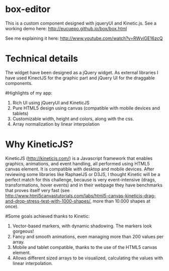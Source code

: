 box-editor
==========

This is a custom component designed with jqueryUI and Kinetic.js. See a working demo here: http://eucuepo.github.io/box/box.html

See me explaining it here: http://www.youtube.com/watch?v=RWviGE16zcQ

Technical details
=================

The widget have been designed as a jQuery widget. As external libraries I have used KinectJS for the graphic part and jQuery UI for the draggable components. 

#Highlights of my app:

1. Rich UI using jQueryUI and KineticJS
2. Pure HTML5 design using canvas (compatible with mobile devices and tablets)
3. Customizable width, height and colors, along with the css.
4. Array normalization by linear interpolation

Why KineticJS?
==============
KineticJS (http://kineticjs.com/) is a Javascript framework that enables graphics, animations, and event handling, all performed using HTML5 canvas element. It is compatible with desktop and mobile devices.
After reviewing some libraries like RaphaelJS or D3JS, I thought Kinetic will be a perfect match for this challenge, because is very event-intensive (drags, transformations, hover events) and in their webpage they have benchmarks that proves itself very fast (see http://www.html5canvastutorials.com/labs/html5-canvas-kineticjs-drag-and-drop-stress-test-with-1000-shapes/, more than 10.000 shapes at once).

#Some goals achieved thanks to Kinetic:

1. Vector-based markers, with dynamic shadowing. The markers look gorgeous!
2. Fancy and smooth animations, even managing more than 200 values per array.
3. Mobile and tablet compatible, thanks to the use of the HTML5 canvas element.
4. Allows different sized arrays to be visualized, calculating the values with linear interpolation. 

